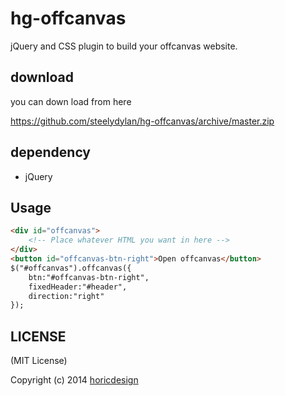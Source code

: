 hg-offcanvas
=======
jQuery and CSS plugin to build your offcanvas website.

download
------
you can down load from here

https://github.com/steelydylan/hg-offcanvas/archive/master.zip

dependency
------
- jQuery


Usage
-------

```html
<div id="offcanvas">
	<!-- Place whatever HTML you want in here -->
</div>
<button id="offcanvas-btn-right">Open offcanvas</button>
$("#offcanvas").offcanvas({
	btn:"#offcanvas-btn-right",
	fixedHeader:"#header",
	direction:"right"
});
```

LICENSE
-------

(MIT License)

Copyright (c) 2014 [horicdesign](http://horicdesign.com)
